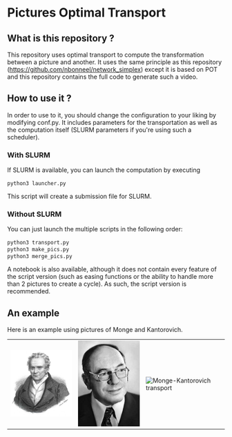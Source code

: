 # Pictures Optimal Transport


## What is this repository ?


This repository uses optimal transport to compute the transformation between a
picture and another. It uses the same principle as this
repository (https://github.com/nbonneel/network_simplex) except
it is based on POT and this repository contains the full code to generate
such a video.


## How to use it ?

In order to use to it, you should change the configuration to your liking by
modifying conf.py. It includes parameters for the transportation as well as
the computation itself (SLURM parameters if you're using such a scheduler).

### With SLURM

If SLURM is available, you can launch the computation by executing
```
python3 launcher.py
```
This script will create a submission file for SLURM.

### Without SLURM

You can just launch the multiple scripts in the following order:
```
python3 transport.py
python3 make_pics.py
python3 merge_pics.py
```

A notebook is also available, although
it does not contain every feature of the script version (such as easing functions
or the ability to handle more than 2 pictures to create a cycle). As such, the
script version is recommended.


## An example

Here is an example using pictures of Monge and Kantorovich.

<table align="center"><tr>
<td><img src="Monge.jpg" alt="picture of Monge" width="200"/></td>
<td><img src="Kantorovich.jpg" alt="picture of Kantorovich" width="200"/></td>
<td><img src="monge-kantorovich.gif" alt="Monge-Kantorovich transport" width="200"/></td>
</tr></table>
